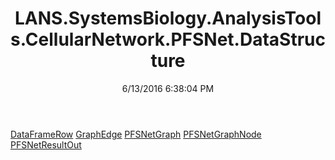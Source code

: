 ﻿---
title: LANS.SystemsBiology.AnalysisTools.CellularNetwork.PFSNet.DataStructure
date: 6/13/2016 6:38:04 PM
---

[DataFrameRow](T-LANS.SystemsBiology.AnalysisTools.CellularNetwork.PFSNet.DataStructure.DataFrameRow.html)
[GraphEdge](T-LANS.SystemsBiology.AnalysisTools.CellularNetwork.PFSNet.DataStructure.GraphEdge.html)
[PFSNetGraph](T-LANS.SystemsBiology.AnalysisTools.CellularNetwork.PFSNet.DataStructure.PFSNetGraph.html)
[PFSNetGraphNode](T-LANS.SystemsBiology.AnalysisTools.CellularNetwork.PFSNet.DataStructure.PFSNetGraphNode.html)
[PFSNetResultOut](T-LANS.SystemsBiology.AnalysisTools.CellularNetwork.PFSNet.DataStructure.PFSNetResultOut.html)
